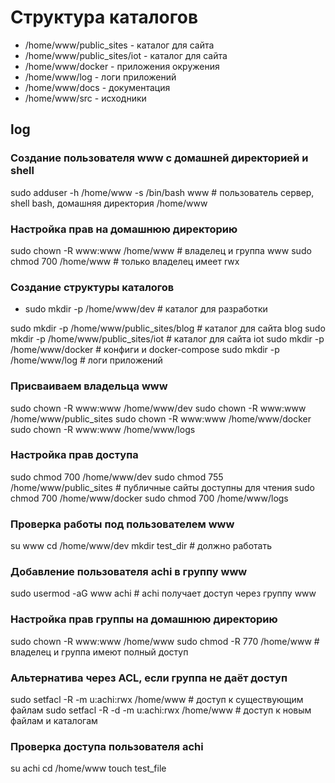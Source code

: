 

# Структура каталогов

- /home/www/public_sites - каталог для сайта 
- /home/www/public_sites/iot - каталог для сайта 
- /home/www/docker -   приложения окружения
- /home/www/log - логи приложений
- /home/www/docs - документация
- /home/www/src - исходники

## log

### Создание пользователя www с домашней директорией и shell
sudo adduser -h /home/www -s /bin/bash www  # пользователь сервер, shell bash, домашняя директория /home/www

### Настройка прав на домашнюю директорию
sudo chown -R www:www /home/www            # владелец и группа www
sudo chmod 700 /home/www                    # только владелец имеет rwx

### Создание структуры каталогов
- sudo mkdir -p /home/www/dev                                # каталог для разработки

sudo mkdir -p /home/www/public_sites/blog                  # каталог для сайта blog
sudo mkdir -p /home/www/public_sites/iot                   # каталог для сайта iot
sudo mkdir -p /home/www/docker                             # конфиги и docker-compose
sudo mkdir -p /home/www/log                               # логи приложений

### Присваиваем владельца www
sudo chown -R www:www /home/www/dev
sudo chown -R www:www /home/www/public_sites
sudo chown -R www:www /home/www/docker
sudo chown -R www:www /home/www/logs

### Настройка прав доступа
sudo chmod 700 /home/www/dev
sudo chmod 755 /home/www/public_sites       # публичные сайты доступны для чтения
sudo chmod 700 /home/www/docker
sudo chmod 700 /home/www/logs

### Проверка работы под пользователем www
su www
cd /home/www/dev
mkdir test_dir                               # должно работать

### Добавление пользователя achi в группу www
sudo usermod -aG www achi                    # achi получает доступ через группу www

### Настройка прав группы на домашнюю директорию
sudo chown -R www:www /home/www
sudo chmod -R 770 /home/www                  # владелец и группа имеют полный доступ

### Альтернатива через ACL, если группа не даёт доступ
sudo setfacl -R -m u:achi:rwx /home/www     # доступ к существующим файлам
sudo setfacl -R -d -m u:achi:rwx /home/www # доступ к новым файлам и каталогам

### Проверка доступа пользователя achi
su achi
cd /home/www
touch test_file                             